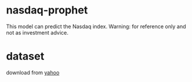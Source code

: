 # nasdaq-prophet

This model can predict the Nasdaq index.
Warning: for reference only and not as investment advice.

# dataset
download from [yahoo](https://hk.finance.yahoo.com/quote/%5EIXIC/)